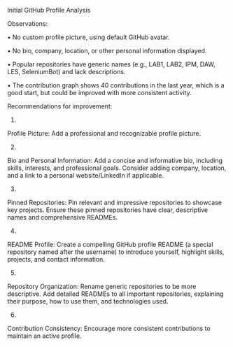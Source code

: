 Initial GitHub Profile Analysis

Observations:

•
No custom profile picture, using default GitHub avatar.

•
No bio, company, location, or other personal information displayed.

•
Popular repositories have generic names (e.g., LAB1, LAB2, IPM, DAW, LES, SeleniumBot) and lack descriptions.

•
The contribution graph shows 40 contributions in the last year, which is a good start, but could be improved with more consistent activity.

Recommendations for improvement:

1.
Profile Picture: Add a professional and recognizable profile picture.

2.
Bio and Personal Information: Add a concise and informative bio, including skills, interests, and professional goals. Consider adding company, location, and a link to a personal website/LinkedIn if applicable.

3.
Pinned Repositories: Pin relevant and impressive repositories to showcase key projects. Ensure these pinned repositories have clear, descriptive names and comprehensive READMEs.

4.
README Profile: Create a compelling GitHub profile README (a special repository named after the username) to introduce yourself, highlight skills, projects, and contact information.

5.
Repository Organization: Rename generic repositories to be more descriptive. Add detailed READMEs to all important repositories, explaining their purpose, how to use them, and technologies used.

6.
Contribution Consistency: Encourage more consistent contributions to maintain an active profile.

